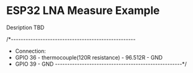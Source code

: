 # ESP32 LNA Measure Example

Desription TBD


/*---------------------------------------------------
  * Connection:
  * GPIO 36 - thermocouple(120R resistance) - 96.512R - GND
  * GPIO 39 - GND
 ----------------------------------------------------*/
